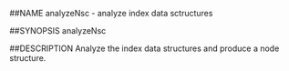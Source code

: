 ##NAME
  analyzeNsc - analyze index data sctructures

##SYNOPSIS
  analyzeNsc

##DESCRIPTION
  Analyze the index data structures and produce a node
  structure.
